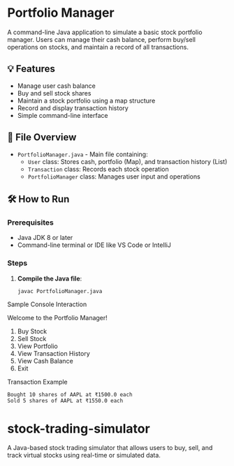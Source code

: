 # Portfolio Manager

A command-line Java application to simulate a basic stock portfolio manager. Users can manage their cash balance, perform buy/sell operations on stocks, and maintain a record of all transactions.

## 💡 Features

- Manage user cash balance
- Buy and sell stock shares
- Maintain a stock portfolio using a map structure
- Record and display transaction history
- Simple command-line interface

## 📁 File Overview

- `PortfolioManager.java` - Main file containing:
  - `User` class: Stores cash, portfolio (Map), and transaction history (List)
  - `Transaction` class: Records each stock operation
  - `PortfolioManager` class: Manages user input and operations

## 🛠️ How to Run

### Prerequisites

- Java JDK 8 or later
- Command-line terminal or IDE like VS Code or IntelliJ

### Steps

1. **Compile the Java file**:
   ```bash
   javac PortfolioManager.java


Sample Console Interaction

Welcome to the Portfolio Manager!
1. Buy Stock
2. Sell Stock
3. View Portfolio
4. View Transaction History
5. View Cash Balance
6. Exit


Transaction Example

    Bought 10 shares of AAPL at ₹1500.0 each
    Sold 5 shares of AAPL at ₹1550.0 each
# stock-trading-simulator
A Java-based stock trading simulator that allows users to buy, sell, and track virtual stocks using real-time or simulated data.

